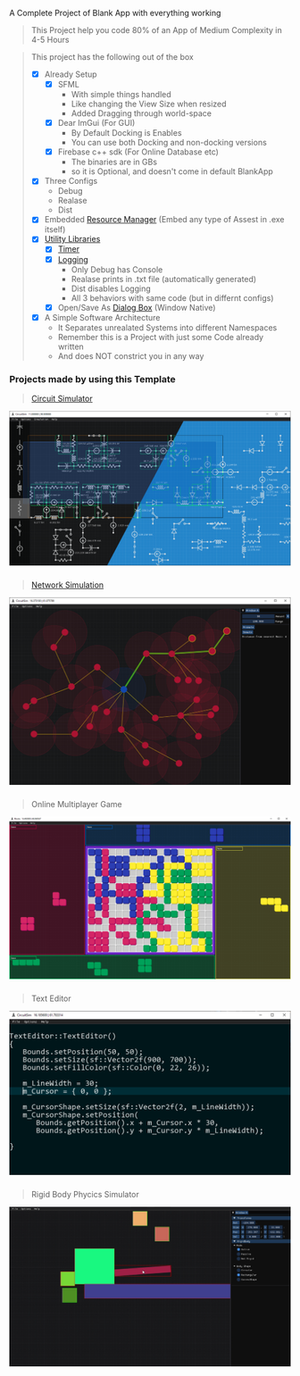 A Complete Project of Blank App with everything working

> This Project help you code 80% of an App of Medium Complexity in 4-5 Hours

> This project has the following out of the box
> 
>  - [x] Already Setup
>    - [x] SFML
>      * With simple things handled
>      * Like changing the View Size when resized
>      * Added Dragging through world-space
>    - [x] Dear ImGui (For GUI)
>      * By Default Docking is Enables
>      * You can use both Docking and non-docking versions
>    - [x] Firebase c++ sdk (For Online Database etc)
>      * The binaries are in GBs
>      * so it is Optional, and doesn't come in default BlankApp
>  - [x] Three Configs
>    * Debug
>    * Realase
>    * Dist
>  - [x] Embedded [Resource Manager](https://github.com/IrfanJames/SFML_ImGui_Template/wiki/Resource-Manager) (Embed any type of Assest in .exe itself)
>  - [x] [Utility Libraries](https://github.com/IrfanJames/SFML_ImGui_Template/wiki/Utils)
>    - [x] [Timer](https://github.com/IrfanJames/SFML_ImGui_Template/wiki/Timer)
>    - [x] [Logging](https://github.com/IrfanJames/SFML_ImGui_Template/wiki/Logging)
>      * Only Debug has Console
>      * Realase prints in .txt file (automatically generated)
>      * Dist disables Logging
>      * All 3 behaviors with same code (but in differnt configs)
>    - [x] Open/Save As [Dialog Box](https://github.com/IrfanJames/SFML_ImGui_Template/wiki/Dialog-Boxes) (Window Native)
>  - [x] A Simple Software Architecture
>      * It Separates unrealated Systems into different Namespaces
>      * Remember this is a Project with just some Code already written
>      * And does NOT constrict you in any way


### Projects made by using this Template
> [Circuit Simulator](https://github.com/IrfanJames/CircuitSimulator_SFML)

![](https://github.com/IrfanJames/SFML_ImGui_Template/blob/main/CirciutGUI/assets/temp/Circuit%20Simulator.png)

###
> [Network Simulation](https://github.com/IrfanJames/FLORA)

![](https://github.com/IrfanJames/SFML_ImGui_Template/blob/main/CirciutGUI/assets/temp/Network%20Simulation.png)

###
> Online Multiplayer Game

![](https://github.com/IrfanJames/SFML_ImGui_Template/blob/main/CirciutGUI/assets/temp/Online%20Multiplayer%20Game.png)

###
> Text Editor

![](https://github.com/IrfanJames/SFML_ImGui_Template/blob/main/CirciutGUI/assets/temp/Text%20Editor.png)

###
> Rigid Body Phycics Simulator

![](https://github.com/IrfanJames/SFML_ImGui_Template/blob/main/CirciutGUI/assets/temp/Rigid%20Body%20Phycics%20Simulator.png)

